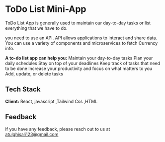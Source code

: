 # ToDo List Mini-App

ToDo List App is generally used to maintain our day-to-day tasks or list everything that we have to do.

you need to use an API. API allows applications to interact and share data. You can use a variety of components and microservices to fetch Currency info.


**A to-do list app can help you:** 
   Maintain your day-to-day tasks
   Plan your daily schedules
   Stay on top of your deadlines
   Keep track of tasks that need to be done
   Increase your productivity and focus on what matters to you
   Add, update, or delete tasks


## Tech Stack

**Client:** React, javascript ,Tailwind Css ,HTML

## Feedback

If you have any feedback, please reach out to us at atulghisali123@gmail.com

